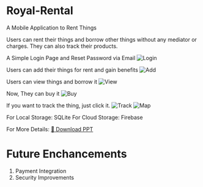 # Royal-Rental
A Mobile Application to Rent Things

Users can rent their things and borrow other things without any mediator or charges.
They can also track their products.

A Simple Login Page and Reset Password via Email
![Login](assets/images/login.jpg)

Users can add their things for rent and gain benefits
![Add](assets/images/add.jpg)

Users can view things and borrow it
![View](assets/images/view.jpg)

Now, They can buy it
![Buy](assets/images/buy.jpg)

If you want to track the thing, just click it.
![Track](assets/images/track.jpg)
![Map](assets/images/map.jpg)

For Local Storage: SQLite
For Cloud Storage: Firebase

For More Details: [📄 Download PPT](assets/docs/Royal%20Rental%20PPT.pptx)

# Future Enchancements

1. Payment Integration
2. Security Improvements
